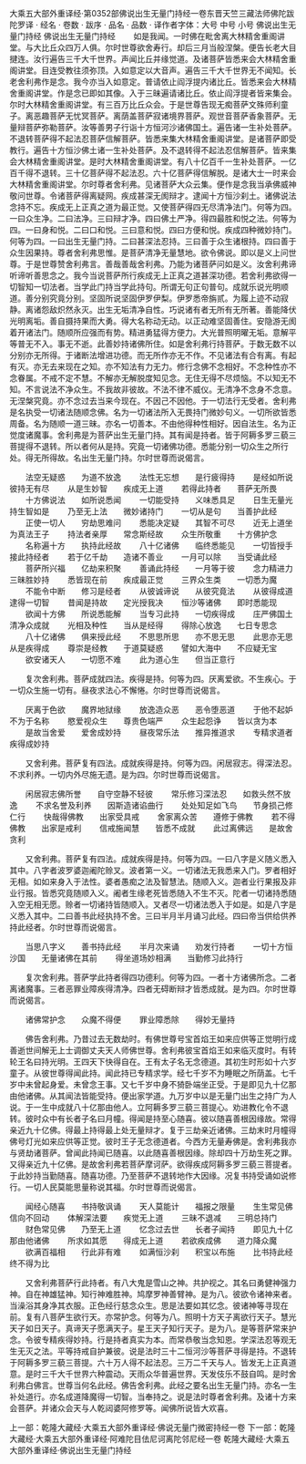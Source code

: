 大乘五大部外重译经·第0352部佛说出生无量门持经一卷东晋天竺三藏法师佛陀跋陀罗译
· 经名 · 卷数 · 跋序
· 品名 · 品数 · 译作者字体：大号 中号 小号
佛说出生无量门持经
佛说出生无量门持经
　　如是我闻。一时佛在毗舍离大林精舍重阁讲堂。与大比丘众四万人俱。尔时世尊欲舍寿行。却后三月当般涅槃。便告长老大目揵连。汝行遍告三千大千世界。声闻比丘并缘觉道。及诸菩萨皆悉来会大林精舍重阁讲堂。目连受教往须弥顶。入如意定以大音声。遍告三千大千世界无不闻知。长老舍利弗作是念。我今亦当入如意定。普请依止阎浮提内诸比丘。皆悉来会大林精舍重阁讲堂。作是念已即如其像。入于三昧遍请诸比丘。依止阎浮提者皆来集会。尔时大林精舍重阁讲堂。有三百万比丘众会。于是世尊告现无痴菩萨文殊师利童子。离恶趣菩萨无忧冥菩萨。离荫盖菩萨寂诸境界菩萨。观世音菩萨香象菩萨。无量辩菩萨弥勒菩萨。汝等善男子行诣十方恒河沙诸佛国土。遍告诸一生补处菩萨。不退转菩萨得不起法忍菩萨信解菩萨。皆悉来集大林精舍重阁讲堂。是诸菩萨即受教行。遍告十方恒沙佛土诸一生补处菩萨。及不退转得不起法忍信解菩萨。皆来集会大林精舍重阁讲堂。是时大林精舍重阁讲堂。有八十亿百千一生补处菩萨。一亿百千得不退转。三十亿菩萨得不起法忍。六十亿菩萨得信解脱。是诸大士一时来会大林精舍重阁讲堂。尔时尊者舍利弗。见诸菩萨大众云集。便作是念我当承佛威神敬问世尊。令诸菩萨得离疑网。疾成甚深无阂辩才。逮闻十方恒沙刹土。诸佛说法念持不忘。疾成无上正真之道为最正觉。又使菩萨得四无尽清净法门。何等为四。一曰众生净。二曰法净。三曰辩才净。四曰佛土严净。得四最胜和悦之法。何等为四。一曰身和悦。二曰口和悦。三曰意和悦。四曰方便和悦。疾成四种微妙持门。何等为四。一曰出生无量门持。二曰甚深法忍持。三曰善于众生诸根持。四曰善于众生因果持。尊者舍利弗思惟。是菩萨清净无量慧地。欲令佛说。即以是义上问世尊。于是世尊赞舍利弗言。善哉善哉舍利弗。乃能为诸菩萨问如是义。汝舍利弗谛听谛听善思念之。我今当说菩萨所行疾成无上正真之道甚深功德。若舍利弗欲得一切智知一切法者。当学此门持当学此持句。所谓无句正句普句。成就乐说光明顺道。善分别究竟分别。坚固所说坚固伊罗伊梨。伊罗悉帝旃贰。为履上迹不动寂静。离诸怨敌炽然永灭。出生无垢清净自性。巧说诸有者无所有无所著。善能降伏光明离垢。善自摄持果而大勇。得大名称动无动。以正动难坚固善住。安隐游无阂着开诸法门。随顺所应强而有势。精进勇猛得方便力。大光普照明曜无垢。意解平等普无不入。事无不逝。此善妙持诸佛所住。如是舍利弗行持菩萨。于数无数不以分别亦无所得。于诸断法增进功德。而无所作亦无不作。不见诸法有合有离。有起有灭。亦无去来现在之知。亦不知法有力无力。修行念佛不念相好。不念种性亦不念眷属。不戒不定不慧。不解亦无解脱度知见念。无住无得不尽烦恼。不以知无不知。不言说法不净众生。不我故非彼故。不法不律不威仪。无清净不念身不念意。无涅槃究竟。亦不念过去当来今现在。不因己不因他。于一切法行无受者。舍利弗是名执受一切诸法随顺念佛。名为一切诸法所入无畏持门微妙句义。一切所欲皆悉周备。名为随顺一道三昧。亦名一切善本。不由他得种性相好。因自法生。名为正觉度诸魔事。舍利弗是为菩萨出生无量门持。其有闻是持者。皆于阿耨多罗三藐三菩提得不退转。所以者何从是持。究竟一切诸佛功德。悉能分别一切众生之所行处。得无所得故。名出生无量门持。尔时世尊而说偈言。

　　法空无疑惑　　为道不放逸
　　法性无忘想　　是行疲得持
　　是经如所说　　彼持无有尽
　　从是生妙智　　疾成无上道
　　若得此持者　　菩萨无所畏
　　十方佛说法　　如所说悉闻
　　一切能受持　　义味悉具足
　　日生无量光　　持生智如是
　　乃至无上法　　微妙诸持门
　　一切从是句　　当善护此经
　　正使一切人　　穷劫思难问
　　悉能决定疑　　其智不可尽
　　近无上道坐　　为真法王子
　　持法者亲厚　　常念斯经故
　　众生所敬重　　十方佛护念
　　名称遍十方　　执持此经故
　　八十亿诸佛　　临终悉能见
　　一切皆授手　　接此持经者
　　若于亿千劫　　造诸不善业
　　一月可以除　　当受诵此经
　　菩萨所兴福　　亿劫来积聚
　　善诵此持经　　一月等于彼
　　念力精进力　　三昧胜妙持
　　悉皆现在前　　疾成最正觉
　　三界众生类　　一切悉为魔
　　不能令中断　　修习是经者
　　从彼诚谛说　　从彼究竟法
　　从彼得成道　　逮得一切智
　　昔闻是持故　　定光授我决
　　恒沙等诸佛　　即时悉能现
　　欲闻十方佛　　所说悉能解
　　当专习此持　　一切疾得成
　　庄严佛国土　　清净众成就
　　光相及种性　　当从是经得
　　得除心放逸　　七日专思念
　　八十亿诸佛　　俱来授此经
　　不思思所思　　亦不思无思
　　此思亦无思　　从是疾得成
　　尊崇是经教　　于道莫疑惑
　　譬如大海中　　不应疑无宝
　　欲安诸天人　　一切愿不难
　　此为道心生　　但当正意行

　　复次舍利弗。菩萨成就四法。疾得是持。何等为四。厌离爱欲。不生疾心。于一切众生施一切有。昼夜求法心不懈惓。尔时世尊而说偈言。

　　厌离于色欲　　魔界地狱缘
　　放逸造众恶　　恶令堕恶道
　　于他不起妒　　不为于名称
　　愍爱视众生　　尊贵色端严
　　众生起怨诤　　皆以贪为本
　　是故当舍爱　　爱舍成妙持
　　昼夜常乐法　　推异推道求
　　专精求道者　　疾得成妙持

　　又舍利弗。菩萨复有四法。成就疾得是持。何等为四。闲居寂志。得深法忍。不求利养。一切内外尽施无遗。是为四。尔时世尊而说偈言。

　　闲居寂志佛所誉　　自守空静不轻彼
　　常乐修习深法忍　　如救头然不放逸
　　不求名誉及利养　　因斯造诸谄曲行
　　处处知足如飞鸟　　节身损己修仁行
　　快哉得佛教　　出家受具戒
　　舍家离众苦　　遵修于佛教
　　若不得佛教　　出家是戒利
　　信戒施闻慧　　皆悉不成就
　　此过离佛远　　是故舍贪利

　　又舍利弗。菩萨复有四法。成就疾得是持。何等为四。一曰八字是义随义悉入其中。八字者波罗婆迦阇陀赊叉。波者第一义。一切诸法无我悉来入门。罗者相好无相。如如来身入于法性。婆者愚痴之法及智慧法。随顺入义。迦者业行果报及非业行报。皆悉究竟随顺入义。阇者生缘老死皆悉随入不生不灭。陀者一切诸持悉随入空无相无愿。赊者一切诸持皆随顺入。叉者尽一切诸法悉入于如是。如是八字是义悉入其中。二曰善书此经执持不舍。三曰半月半月诵习此经。四曰帝当供给供养持此经者。尔时世尊而说偈言。

　　当思八字义　　善书持此经
　　半月次来诵　　劝发行持者
　　一切十方恒沙国　　无量诸佛在其前
　　得坐道场妙相满　　当勤修习此持行

　　复次舍利弗。菩萨学此持者得四功德利。何等为四。一者十方诸佛所念。二者离诸魔事。三者恶罪业障疾得清净。四者无碍断辩才皆悉成就。是为四。尔时世尊而说偈言。

　　诸佛常护念　　众魔不得便
　　罪业障悉除　　得妙无量持

　　佛告舍利弗。乃昔过去无数劫时。有佛世尊号宝首焰王如来应供等正觉明行成善逝世间解无上士调御丈夫天人师佛世尊。舍利弗彼宝首焰王如来临灭度时。有转轮王名曰持光明。王四天下快得自在。王有太子名无念德道。其初生时形如十六岁童子。从彼世尊得闻此持。闻此持已专精求学。经七千岁不为睡眠之所荫盖。七千岁中未曾起身爱。未曾念王事。又七千岁中身不猗卧端坐正受。于是即见九十亿那由他诸佛。从其闻法皆能受持。便出家学道。九万岁中以是无量门出生之持广为人说。于一生中成就八十亿那由他人。立阿耨多罗三藐三菩提心。劝进教化令不退转。彼时众中有长者子名曰月幢。得闻是持至心随喜。彼以随喜善根因缘故。常得亲近九十亿佛。得最上持得最上处无量辩才。复于三劫亲近诸佛。三劫末时月幢得佛号灯光如来应供等正觉。彼时王子无念德道者。今西方无量寿佛是。舍利弗我亦与贤劫诸菩萨。曾闻此持闻已随喜。以此随喜善根因缘。除却四十万劫生死之罪。又得亲近九十亿佛。是故舍利弗若菩萨摩诃萨。欲得疾成阿耨多罗三藐三菩提者。于此妙持当勤随喜。随喜功德。乃至菩萨不退转地作大因缘。况复书持受诵如说修行。一切人民莫能思量称说其福。尔时世尊而说偈言。

　　闻经心随喜　　书持敬讽诵
　　天人莫能计　　福报之限量
　　生生常见佛　　信向不回动
　　体解深法要　　疾觉无上道
　　三昧不退减　　三明总持门
　　财色常见佛　　乃至无上道
　　忆念过去世　　长者子闻持
　　即见九十亿　　那由他诸佛
　　所求如其愿　　得成无上道
　　若欲疾成佛　　道力降众魔
　　欲满百福相　　行此非有难
　　如满恒沙刹　　积宝以布施
　　比书持此经　　终不得为比

　　又舍利弗菩萨行此持者。有八大鬼是雪山之神。共护视之。其名曰勇健神强力神。自在神雄猛神。知行神难胜神。鸠摩罗神善臂神。是为八。彼欲令诸神来者。当澡浴其身净其衣服。正色经行慈念众生。思是法要如其忆念。彼诸神等寻现在前。复有八菩萨生欲行天。亦常护念。何等为八。照明十方天子离欲行天子。慧光天子如日天子。真谛天子愿满天子。星王天子知行天子。是为八。是等菩萨常来护念。令彼专精疾得妙持。行是持者真实为本。而常恭敬当念知恩。学深法忍等观无生无灭之法。平等持戒自护兼彼。说是法时三十二恒河沙等菩萨寻得是持。不退转于阿耨多罗三藐三菩提。六十万人得不起法忍。三万二千天与人。皆发无上正真道意。是时三千大千世界六种震动。天雨众华普遍世界。天发伎乐不鼓自鸣。是时舍利弗白佛言。世尊当何名此经。佛告舍利弗。此经之要名出生无量门持。亦名一生补处道行。亦名成道降魔得一切智。当奉持之。说是法时尊者舍利弗。及诸十方来会菩萨。并诸众会天与人乾闼婆阿修罗等。闻佛所说皆大欢喜。

上一部：乾隆大藏经·大乘五大部外重译经·佛说无量门微密持经一卷
下一部：乾隆大藏经·大乘五大部外重译经·阿难陀目佉尼诃离陀邻尼经一卷
乾隆大藏经·大乘五大部外重译经·佛说出生无量门持经